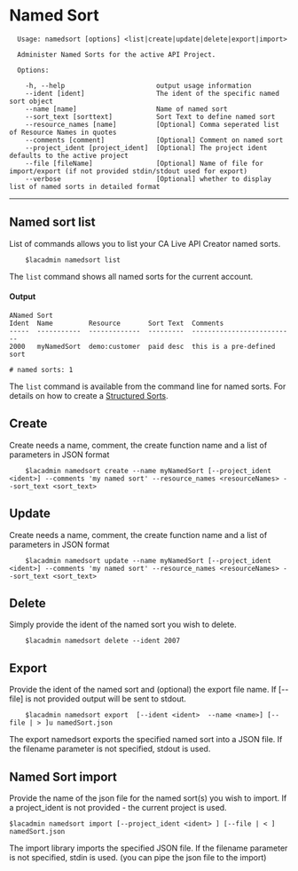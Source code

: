 # Named Sort

```
  Usage: namedsort [options] <list|create|update|delete|export|import>

  Administer Named Sorts for the active API Project.

  Options:

    -h, --help                       output usage information
    --ident [ident]                  The ident of the specific named sort object
    --name [name]                    Name of named sort
    --sort_text [sorttext]           Sort Text to define named sort
    --resource_names [name]          [Optional] Comma seperated list of Resource Names in quotes
    --comments [comment]             [Optional] Comment on named sort
    --project_ident [project_ident]  [Optional] The project ident defaults to the active project
    --file [fileName]                [Optional] Name of file for import/export (if not provided stdin/stdout used for export)
    --verbose                        [Optional] whether to display list of named sorts in detailed format
```


***
## Named sort list
List of commands allows you to list your CA Live API Creator named sorts. 

```
    $lacadmin namedsort list
```

The `list` command shows all named sorts for the current account.

#### Output
```
ANamed Sort                                                                                                                                     
Ident  Name         Resource       Sort Text  Comments                  
-----  -----------  -------------  ---------  --------------------------
2000   myNamedSort  demo:customer  paid desc  this is a pre-defined sort

# named sorts: 1                                                                                                                                                
```

The `list` command is available from the command line for named sorts. For details on how to create a [Structured Sorts](http://ca-doc.espressologic.com/docs/logic-designer/create/structured-sorts).

## Create
Create needs a name, comment, the create function name and a list of parameters in JSON format 
```
    $lacadmin namedsort create --name myNamedSort [--project_ident <ident>] --comments 'my named sort' --resource_names <resourceNames> --sort_text <sort_text>
```
## Update
Create needs a name, comment, the create function name and a list of parameters in JSON format 
```
    $lacadmin namedsort update --name myNamedSort [--project_ident <ident>] --comments 'my named sort' --resource_names <resourceNames> --sort_text <sort_text>
```
## Delete
Simply provide the ident of the named sort you wish to delete.
```
    $lacadmin namedsort delete --ident 2007
```

## Export
Provide the ident of the named sort and (optional) the export file name. If [--file] is not provided output will be sent to stdout.
```
    $lacadmin namedsort export  [--ident <ident>  --name <name>] [--file | > ]u namedSort.json
```
The export namedsort exports the specified named sort into a JSON file. If the filename parameter is not specified, stdout is used.

## Named Sort import
Provide the name of the json file for the named sort(s) you wish to import. If a project_ident is not provided - the current project is used.
```
$lacadmin namedsort import [--project_ident <ident> ] [--file | < ] namedSort.json
```
The import library imports the specified JSON file. If the filename parameter is not specified, stdin is used. (you can pipe the json file to the import)



